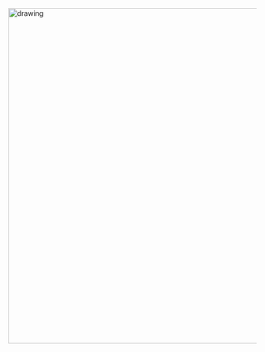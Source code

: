 <img src="https://cdn.discordapp.com/attachments/1129910292147613726/1156966935326634135/ascii1_copy.jpg?ex=6516e4ec&is=6515936c&hm=34a7dc3ecadffb58a272de93631b2e67b6160af55bbd0bc81eb5bf7a31dfc76e&" alt="drawing" width="680"/>

